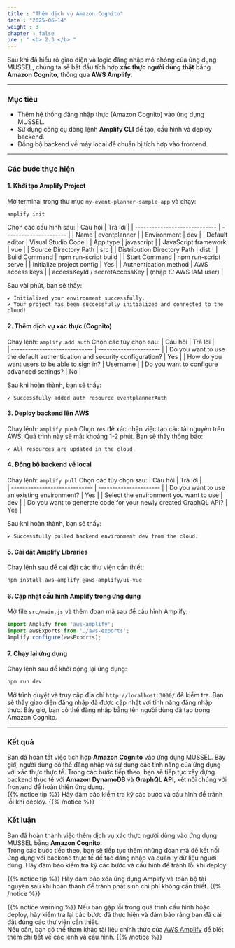 ```yaml
---
title : "Thêm dịch vụ Amazon Cognito"
date : "2025-06-14" 
weight : 3 
chapter : false
pre : " <b> 2.3 </b> "
---
```

Sau khi đã hiểu rõ giao diện và logic đăng nhập mô phỏng của ứng dụng MUSSEL, chúng ta sẽ bắt đầu tích hợp **xác thực người dùng thật** bằng **Amazon Cognito**, thông qua **AWS Amplify**.

---

### Mục tiêu

- Thêm hệ thống đăng nhập thực (Amazon Cognito) vào ứng dụng MUSSEL.
- Sử dụng công cụ dòng lệnh **Amplify CLI** để tạo, cấu hình và deploy backend.
- Đồng bộ backend về máy local để chuẩn bị tích hợp vào frontend.

---

### Các bước thực hiện

#### 1. Khởi tạo Amplify Project

Mở terminal trong thư mục `my-event-planner-sample-app` và chạy:

```bash
amplify init
```
Chọn các cấu hình sau:
| Câu hỏi                       | Trả lời                |
| ----------------------------- | ---------------------- |
| Name                          | eventplanner           |
| Environment                   | dev                    |
| Default editor                | Visual Studio Code     |
| App type                      | javascript             |
| JavaScript framework          | vue                    |
| Source Directory Path         | src                    |
| Distribution Directory Path   | dist                   |
| Build Command                 | npm run-script build   |
| Start Command                 | npm run-script serve   |
| Initialize project config     | Yes                    |
| Authentication method         | AWS access keys        |
| accessKeyId / secretAccessKey | (nhập từ AWS IAM user) |

Sau vài phút, bạn sẽ thấy:
```plantext
✔ Initialized your environment successfully.
✔ Your project has been successfully initialized and connected to the cloud!
```
#### 2. Thêm dịch vụ xác thực (Cognito)
Chạy lệnh: `amplify add auth`
Chọn các tùy chọn sau:
| Câu hỏi                       | Trả lời                |    
| ----------------------------- | ---------------------- |
| Do you want to use the default authentication and security configuration? | Yes |
| How do you want users to be able to sign in? | Username |
| Do you want to configure advanced settings? | No |    
  
Sau khi hoàn thành, bạn sẽ thấy:
```plaintext
✔ Successfully added auth resource eventplannerAuth
```   
#### 3. Deploy backend lên AWS    
Chạy lệnh: `amplify push`
Chọn `Yes` để xác nhận việc tạo các tài nguyên trên AWS. Quá trình này sẽ mất khoảng 1-2 phút.
Bạn sẽ thấy thông báo:
```plaintext
✔ All resources are updated in the cloud.
```
#### 4. Đồng bộ backend về local
Chạy lệnh: `amplify pull`
Chọn các tùy chọn sau:
| Câu hỏi                       | Trả lời                |  
| ----------------------------- | ---------------------- |
| Do you want to use an existing environment? | Yes |
| Select the environment you want to use | dev |
| Do you want to generate code for your newly created GraphQL API? | Yes |  

Sau khi hoàn thành, bạn sẽ thấy:
```plaintext
✔ Successfully pulled backend environment dev from the cloud.
```
#### 5. Cài đặt Amplify Libraries
Chạy lệnh sau để cài đặt các thư viện cần thiết:
```bash
npm install aws-amplify @aws-amplify/ui-vue
```
#### 6. Cập nhật cấu hình Amplify trong ứng dụng
Mở file `src/main.js` và thêm đoạn mã sau để cấu hình Amplify:

```javascript
import Amplify from 'aws-amplify';
import awsExports from './aws-exports';
Amplify.configure(awsExports);
```
#### 7. Chạy lại ứng dụng
Chạy lệnh sau để khởi động lại ứng dụng:
```bash
npm run dev
```  

Mở trình duyệt và truy cập địa chỉ `http://localhost:3000/` để kiểm tra.
Bạn sẽ thấy giao diện đăng nhập đã được cập nhật với tính năng đăng nhập thực. Bây giờ, bạn có thể đăng nhập bằng tên người dùng đã tạo trong Amazon Cognito.

---
### Kết quả
Bạn đã hoàn tất việc tích hợp **Amazon Cognito** vào ứng dụng MUSSEL. Bây giờ, người dùng có thể đăng nhập và sử dụng các tính năng của ứng dụng với xác thực thực tế.
Trong các bước tiếp theo, bạn sẽ tiếp tục xây dựng backend thực tế với **Amazon DynamoDB** và **GraphQL API**, kết nối chúng với frontend để hoàn thiện ứng dụng.   
{{% notice tip %}}
Hãy đảm bảo kiểm tra kỹ các bước và cấu hình để tránh lỗi khi deploy.
{{% /notice %}} 

### Kết luận
Bạn đã hoàn thành việc thêm dịch vụ xác thực người dùng vào ứng dụng MUSSEL bằng **Amazon Cognito**.  
Trong các bước tiếp theo, bạn sẽ tiếp tục thêm những đoạn mã để kết nối ứng dụng với backend thực tế để tạo đăng nhập và quản lý dữ liệu người dùng.
Hãy đảm bảo kiểm tra kỹ các bước và cấu hình để tránh lỗi khi deploy.

{{% notice tip %}}
Hãy đảm bảo xóa ứng dụng Amplify và toàn bộ tài nguyên sau khi hoàn thành để tránh phát sinh chi phí không cần thiết.
{{% /notice %}}

{{% notice warning %}}
Nếu bạn gặp lỗi trong quá trình cấu hình hoặc deploy, hãy kiểm tra lại các bước đã thực hiện và đảm bảo rằng bạn đã cài đặt đúng các thư viện cần thiết.  
Nếu cần, bạn có thể tham khảo tài liệu chính thức của [AWS Amplify](https://docs.amplify.aws/) để biết thêm chi tiết về các lệnh và cấu hình.
{{% /notice %}}
